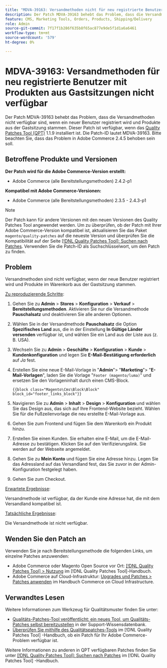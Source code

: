 ```yaml
---
title: "MDVA-39163: Versandmethoden nicht für neu registrierte Benutzer mit Produkten aus Gastsitzungen verfügbar"
description: Der Patch MDVA-39163 behebt das Problem, dass die Versandmethoden nicht verfügbar sind, wenn ein neuer Benutzer registriert wird und Produkte aus der Gastsitzung stammen. Dieser Patch ist verfügbar, wenn das [Quality Patches Tool (QPT)](https://experienceleague.adobe.com/en/docs/commerce-knowledge-base/kb/announcements/commerce-announcements/magento-quality-patches-released-new-tool-to-self-serve-quality-patches) 1.1.9 installiert ist. Die Patch-ID lautet MDVA-39163. Bitte beachten Sie, dass das Problem in Adobe Commerce 2.4.5 behoben sein soll.
feature: CMS, Marketing Tools, Orders, Products, Shipping/Delivery
role: Admin
source-git-commit: 7f17f1b286f635b8f65ac877e9de5f1d1a6a6461
workflow-type: tm+mt
source-wordcount: '579'
ht-degree: 0%

---
```


# MDVA-39163: Versandmethoden für neu registrierte Benutzer mit Produkten aus Gastsitzungen nicht verfügbar

Der Patch MDVA-39163 behebt das Problem, dass die Versandmethoden nicht verfügbar sind, wenn ein neuer Benutzer registriert wird und Produkte aus der Gastsitzung stammen. Dieser Patch ist verfügbar, wenn das [Quality Patches Tool (QPT)](https://experienceleague.adobe.com/en/docs/commerce-knowledge-base/kb/announcements/commerce-announcements/magento-quality-patches-released-new-tool-to-self-serve-quality-patches) 1.1.9 installiert ist. Die Patch-ID lautet MDVA-39163. Bitte beachten Sie, dass das Problem in Adobe Commerce 2.4.5 behoben sein soll.

## Betroffene Produkte und Versionen

**Der Patch wird für die Adobe Commerce-Version erstellt:**

* Adobe Commerce (alle Bereitstellungsmethoden) 2.4.2-p1

**Kompatibel mit Adobe Commerce-Versionen:**

* Adobe Commerce (alle Bereitstellungsmethoden) 2.3.5 - 2.4.3-p1

>[!NOTE]
>
>Der Patch kann für andere Versionen mit den neuen Versionen des Quality Patches Tool angewendet werden. Um zu überprüfen, ob der Patch mit Ihrer Adobe Commerce-Version kompatibel ist, aktualisieren Sie das Paket `magento/quality-patches` auf die neueste Version und überprüfen Sie die Kompatibilität auf der Seite [[!DNL Quality Patches Tool]: Suchen nach Patches](https://experienceleague.adobe.com/en/docs/commerce-knowledge-base/kb/announcements/commerce-announcements/magento-quality-patches-released-new-tool-to-self-serve-quality-patches). Verwenden Sie die Patch-ID als Suchschlüsselwort, um den Patch zu finden.

## Problem

Versandmethoden sind nicht verfügbar, wenn der neue Benutzer registriert wird und Produkte im Warenkorb aus der Gastsitzung stammen.

<u>Zu reproduzierende Schritte</u>:

1. Gehen Sie zu **Admin** > **Stores** > **Konfiguration** > **Verkauf** > **Bereitstellungsmethoden**. Aktivieren Sie nur die Versandmethode **Pauschalsatz** und deaktivieren Sie alle anderen Optionen.
1. Wählen Sie in der Versandmethode **Pauschalsatz** die Option **Spezifisches Land** aus, die in der Einstellung **In Gültige Länder versenden** verfügbar ist, und wählen Sie ein Land aus der Liste aus (z. B. USA).
1. Wechseln Sie zu **Admin** > **Geschäfte** > **Konfiguration** > **Kunde** > **Kundenkonfiguration** und legen Sie **E-Mail-Bestätigung erforderlich** auf _Ja_ fest.
1. Erstellen Sie eine neue E-Mail-Vorlage in &quot;**Admin**&quot;> &quot;**Marketing**&quot;> &quot;**E-Mail-Vorlagen**&quot;, laden Sie die Vorlage &quot;`Footer (magento/luma)`&quot; und ersetzen Sie den Vorlageninhalt durch einen CMS-Block.

   ```CMS
   {{block class="Magento\Cms\Block\Block" block_id="footer_links_block"}}
   ```

1. Navigieren Sie zu **Admin** > **Inhalt** > **Design** > **Konfiguration** und wählen Sie das Design aus, das sich auf Ihre Frontend-Website bezieht. Wählen Sie für die Fußzeilenvorlage die neu erstellte E-Mail-Vorlage aus.
1. Gehen Sie zum Frontend und fügen Sie dem Warenkorb ein Produkt hinzu.
1. Erstellen Sie einen Kunden. Sie erhalten eine E-Mail, um die E-Mail-Adresse zu bestätigen. Klicken Sie auf den Verifizierungslink. Sie werden auf der Webseite angemeldet.
1. Gehen Sie zu **Mein Konto** und fügen Sie eine Adresse hinzu. Legen Sie das Adressland auf das Versandland fest, das Sie zuvor in der Admin-Konfiguration festgelegt haben.
1. Gehen Sie zum Checkout.

<u>Erwartete Ergebnisse</u>:

Versandmethode ist verfügbar, da der Kunde eine Adresse hat, die mit dem Versandland kompatibel ist.

<u>Tatsächliche Ergebnisse</u>:

Die Versandmethode ist nicht verfügbar.

## Wenden Sie den Patch an

Verwenden Sie je nach Bereitstellungsmethode die folgenden Links, um einzelne Patches anzuwenden:

* Adobe Commerce oder Magento Open Source vor Ort: [[!DNL Quality Patches Tool] > Nutzung](/help/tools/quality-patches-tool/usage.md) im [!DNL Quality Patches Tool]-Handbuch.
* Adobe Commerce auf Cloud-Infrastruktur: [Upgrades und Patches > Patches anwenden](https://experienceleague.adobe.com/docs/commerce-cloud-service/user-guide/develop/upgrade/apply-patches.html) im Handbuch Commerce on Cloud Infrastructure.

## Verwandtes Lesen

Weitere Informationen zum Werkzeug für Qualitätsmuster finden Sie unter:

* [Qualitäts-Patches-Tool veröffentlicht: ein neues Tool, um Qualitäts-Patches selbst bereitzustellen](https://experienceleague.adobe.com/en/docs/commerce-knowledge-base/kb/announcements/commerce-announcements/magento-quality-patches-released-new-tool-to-self-serve-quality-patches) in der Support-Wissensdatenbank.
* [Überprüfen Sie mithilfe des Qualitätspatches-Tools](/help/tools/quality-patches-tool/patches-available-in-qpt/check-patch-for-magento-issue-with-magento-quality-patches.md) im [!DNL Quality Patches Tool] -Handbuch, ob ein Patch für Ihr Adobe Commerce-Problem verfügbar ist.

Weitere Informationen zu anderen in QPT verfügbaren Patches finden Sie unter [[!DNL Quality Patches Tool]: Suchen nach Patches](https://experienceleague.adobe.com/tools/commerce-quality-patches/index.html) im [!DNL Quality Patches Tool] -Handbuch.
